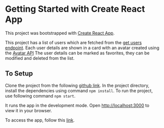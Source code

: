 # Getting Started with Create React App

This project was bootstrapped with [Create React App](https://github.com/facebook/create-react-app).

This project has a list of users which are fetched from the [get users endpoint](https://jsonplaceholder.typicode.com/users).
Each user details are shown in a card with an avatar created using the [Avatar API](https://avatars.dicebear.com/v2/avataaars/{{username}}.svg)
The user details can be marked as favorites, they can be modified and deleted from the list.

## To Setup

Clone the project from the following [github link](https://github.com/shrynshigupta06/user-details-react.git).
In the project directory, install the dependencies using command `npm install`.
To run the project, use following command `npm start`.

It runs the app in the development mode.
Open [http://localhost:3000](http://localhost:3000) to view it in your browser.

To access the app, follow this [link](https://vercel.com/shrynshigupts06/user-details-react).